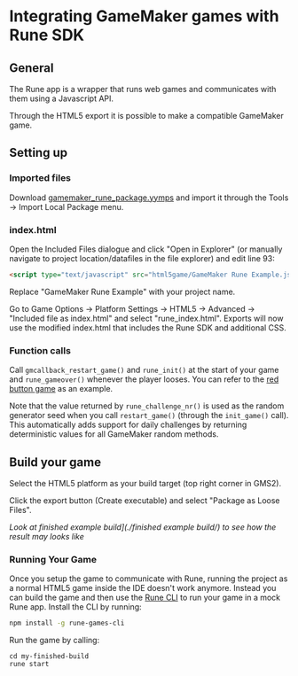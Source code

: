# Integrating GameMaker games with Rune SDK

## General
The Rune app is a wrapper that runs web games and communicates with them using a Javascript API. 

Through the HTML5 export it is possible to make a compatible GameMaker game.

## Setting up

### Imported files

Download [gamemaker_rune_package.yymps](./gamemaker_rune_package.yymps) and import it through the Tools -> Import Local Package menu.

### index.html

Open the Included Files dialogue and click "Open in Explorer" (or manually navigate to project location/datafiles in the file explorer) and edit line 93:
```html
<script type="text/javascript" src="html5game/GameMaker Rune Example.js?MUCYB=1817130468"></script>
```
Replace "GameMaker Rune Example" with your project name.

Go to Game Options -> Platform Settings -> HTML5 -> Advanced -> "Included file as index.html" and select "rune_index.html". Exports will now use the modified index.html that includes the Rune SDK and additional CSS.

### Function calls

Call `gmcallback_restart_game()` and `rune_init()` at the start of your game and `rune_gameover()` whenever the player looses. You can refer to the [red button game](../examples/red-button/) as an example.

Note that the value returned by `rune_challenge_nr()` is used as the random generator seed when you call `restart_game()` (through the `init_game()` call). This automatically adds support for daily challenges by returning deterministic values for all GameMaker random methods.

## Build your game

Select the HTML5 platform as your build target (top right corner in GMS2). 

Click the export button (Create executable) and select "Package as Loose Files".

*Look at finished example build](./finished example build/) to see how the result may looks like*

### Running Your Game

Once you setup the game to communicate with Rune, running the project as a normal HTML5 game inside the IDE doesn't work anymore. Instead you can build the game and then use the [Rune CLI](https://github.com/rune/rune-games-cli) to run your game in a mock
Rune app. Install the CLI by running:

```sh
npm install -g rune-games-cli
```

Run the game by calling:

   ```shell
   cd my-finished-build
   rune start
   ```
